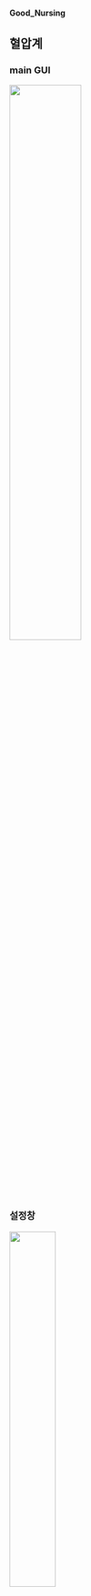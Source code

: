 #### Good_Nursing

## 혈압계
### main GUI
<img src="https://github.com/kono9032/Good_Nursing/assets/63148742/38210577-6e65-490f-ba45-54eb321d1778"  width="50%" height=""/>

### 설정창
<img src="https://github.com/kono9032/Good_Nursing/assets/63148742/79e471fe-f71f-4534-a602-48b8fdab77d1"  width="40%" height=""/>


